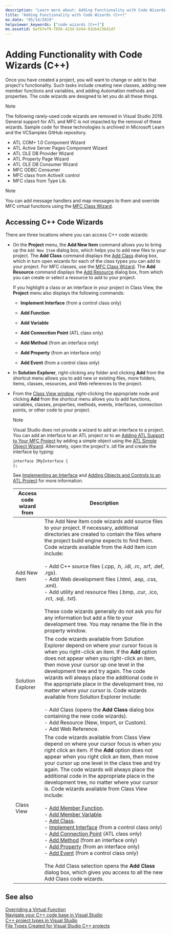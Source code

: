```yaml
---
description: "Learn more about: Adding Functionality with Code Wizards (C++)"
title: "Adding Functionality with Code Wizards (C++)"
ms.date: "05/14/2019"
helpviewer_keywords: ["code wizards [C++]"]
ms.assetid: 6afb7ef9-7056-423d-b244-91bb4236d1d7
---
```

# Adding Functionality with Code Wizards (C++)

Once you have created a project, you will want to change or add to that project's functionality. Such tasks include creating new classes, adding new member functions and variables, and adding Automation methods and properties. The code wizards are designed to let you do all these things.

> [!NOTE]
> The following rarely-used code wizards are removed in Visual Studio 2019. General support for ATL and MFC is not impacted by the removal of these wizards. Sample code for these technologies is archived in Microsoft Learn and the VCSamples GitHub repository.

- ATL COM+ 1.0 Component Wizard
- ATL Active Server Pages Component Wizard
- ATL OLE DB Provider Wizard
- ATL Property Page Wizard
- ATL OLE DB Consumer Wizard
- MFC ODBC Consumer
- MFC class from ActiveX control
- MFC class from Type Lib.

> [!NOTE]
> You can add message handlers and map messages to them and override MFC virtual functions using the [MFC Class Wizard](../mfc/reference/mfc-class-wizard.md).

## Accessing C++ Code Wizards

There are three locations where you can access C++ code wizards:

- On the **Project** menu, the **Add New Item** command allows you to bring up the `Add New Item` dialog box, which helps you to add new files to your project. The **Add Class** command displays the [Add Class](./adding-a-class-visual-cpp.md#add-class-dialog-box) dialog box, which in turn open wizards for each of the class types you can add to your project. For MFC classes, use the [MFC Class Wizard](../mfc/reference/mfc-class-wizard.md). The **Add Resource** command displays the [Add Resource](../windows/how-to-create-a-resource-script-file.md) dialog box, from which you can create or select a resource to add to your project.

   If you highlight a class or an interface in your project in Class View, the **Project** menu also displays the following commands:

  - **Implement Interface** (from a control class only)

  - **Add Function**

  - **Add Variable**

  - **Add Connection Point** (ATL class only)

  - **Add Method** (from an interface only)

  - **Add Property** (from an interface only)

  - **Add Event** (from a control class only)

- In **Solution Explorer**, right-clicking any folder and clicking **Add** from the shortcut menu allows you to add new or existing files, more folders, items, classes, resources, and Web references to the project.

- From the [Class View window](/visualstudio/ide/viewing-the-structure-of-code), right-clicking the appropriate node and clicking **Add** from the shortcut menu allows you to add functions, variables, classes, properties, methods, events, interfaces, connection points, or other code to your project.

   > [!NOTE]
   > Visual Studio does not provide a wizard to add an interface to a project. You can add an interface to an ATL project or to an [Adding ATL Support to Your MFC Project](../mfc/reference/adding-atl-support-to-your-mfc-project.md) by adding a simple object using the [ATL Simple Object Wizard](../atl/reference/atl-simple-object-wizard.md). Alternately, open the project's .idl file and create the interface by typing:

    ```IDL
    interface IMyInterface {
    };
    ```

   See [Implementing an Interface](../ide/implementing-an-interface-visual-cpp.md) and [Adding Objects and Controls to an ATL Project](../atl/reference/adding-objects-and-controls-to-an-atl-project.md) for more information.

   |Access code wizard from|Description|
   |-----------------------------|-----------------|
   |Add New Item|The Add New Item code wizards add source files to your project. If necessary, additional directories are created to contain the files where the project build engine expects to find them. Code wizards available from the Add Item icon include:<br /><br />- Add C++ source files (.cpp, .h, .idl, .rc, .srf, .def, .rgs).<br />- Add Web development files (.html, .asp, .css, .xml).<br />- Add utility and resource files (.bmp, .cur, .ico, .rct, .sql, .txt).<br /><br />These code wizards generally do not ask you for any information but add a file to your development tree. You may rename the file in the property window.|
   |Solution Explorer|The code wizards available from Solution Explorer depend on where your cursor focus is when you right-click an item. If the **Add** option does not appear when you right-click an item, then move your cursor up one level in the development tree and try again. The code wizards will always place the additional code in the appropriate place in the development tree, no matter where your cursor is. Code wizards available from Solution Explorer include:<br /><br />- Add Class (opens the **Add Class** dialog box containing the new code wizards).<br />- Add Resource (New, Import, or Custom).<br />- Add Web Reference.|
   |Class View|The code wizards available from Class View depend on where your cursor focus is when you right click an item. If the **Add** option does not appear when you right click an item, then move your cursor up one level in the class tree and try again. The code wizards will always place the additional code in the appropriate place in the development tree, no matter where your cursor is. Code wizards available from Class View include:<br /><br />- [Add Member Function](../ide/adding-a-member-function-visual-cpp.md).<br />- [Add Member Variable](../ide/adding-a-member-variable-visual-cpp.md).<br />- [Add Class](../ide/adding-a-class-visual-cpp.md).<br />- [Implement Interface](./implementing-an-interface-visual-cpp.md#implement-interface-wizard) (from a control class only)<br />- [Add Connection Point](./implementing-a-connection-point-visual-cpp.md#implement-connection-point-wizard) (ATL class only)<br />- [Add Method](./adding-a-method-visual-cpp.md) (from an interface only)<br />- [Add Property](./adding-a-property-visual-cpp.md) (from an interface only)<br />- [Add Event](./adding-an-event-visual-cpp.md#add-event-wizard) (from a control class only)<br /><br />The Add Class selection opens the **Add Class** dialog box, which gives you access to all the new Add Class code wizards.|

## See also

[Overriding a Virtual Function](../ide/overriding-a-virtual-function-visual-cpp.md)<br>
[Navigate your C++ code base in Visual Studio](../ide/navigate-code-cpp.md)<br>
[C++ project types in Visual Studio](../build/reference/visual-cpp-project-types.md)<br>
[File Types Created for Visual Studio C++ projects](../build/reference/file-types-created-for-visual-cpp-projects.md)
